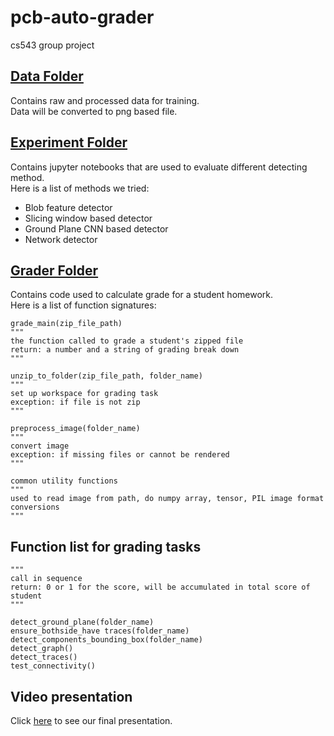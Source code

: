 # pcb-auto-grader
cs543 group project

## [Data Folder](https://github.com/NeoWu1216/pcb-auto-grader/tree/master/data)
Contains raw and processed data for training.  
Data will be converted to png based file.

## [Experiment Folder](https://github.com/NeoWu1216/pcb-auto-grader/tree/master/experiment)
Contains jupyter notebooks that are used to evaluate different detecting method.  
Here is a list of methods we tried:
* Blob feature detector
* Slicing window based detector
* Ground Plane CNN based detector
* Network detector

## [Grader Folder](https://github.com/NeoWu1216/pcb-auto-grader/tree/master/grader)
Contains code used to calculate grade for a student homework.  
Here is a list of function signatures:
```
grade_main(zip_file_path) 
"""
the function called to grade a student's zipped file
return: a number and a string of grading break down
"""

unzip_to_folder(zip_file_path, folder_name)
"""
set up workspace for grading task
exception: if file is not zip
"""

preprocess_image(folder_name) 
"""
convert image
exception: if missing files or cannot be rendered
"""

common utility functions 
"""
used to read image from path, do numpy array, tensor, PIL image format conversions
"""
```
## Function list for grading tasks 
```
"""
call in sequence
return: 0 or 1 for the score, will be accumulated in total score of student
"""

detect_ground_plane(folder_name)
ensure_bothside_have traces(folder_name)
detect_components_bounding_box(folder_name) 
detect_graph()
detect_traces()
test_connectivity()
```

## Video presentation
Click [here](https://www.youtube.com/watch?v=evb0vagDYxQ) to see our final presentation.
